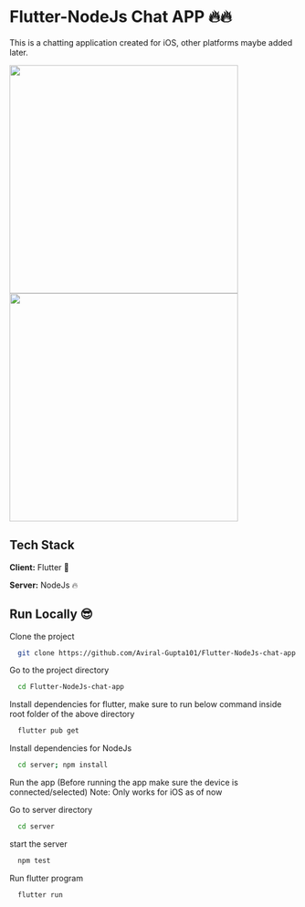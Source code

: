 
# Flutter-NodeJs Chat APP 🔥🔥

This is a chatting application created for iOS, other platforms maybe added later. 


<img src="https://github.com/Aviral-Gupta101/Flutter-NodeJs-chat-app/assets/97655036/ddd4d403-a37e-49dc-8980-7df7586abaff" width="400"/>

<img src="https://github.com/Aviral-Gupta101/Flutter-NodeJs-chat-app/assets/97655036/89b6b17b-0551-4083-85d9-07a8a4dc9d66" width="400"/>


## Tech Stack

**Client:** Flutter 💁

**Server:** NodeJs 🔥



## Run Locally 😎

Clone the project

```bash
  git clone https://github.com/Aviral-Gupta101/Flutter-NodeJs-chat-app.git
```

Go to the project directory

```bash
  cd Flutter-NodeJs-chat-app
```

Install dependencies for flutter, make sure to run below command inside root folder of the above directory

```bash
  flutter pub get
```

Install dependencies for NodeJs
```bash
  cd server; npm install
```

Run the app (Before running the app make sure the device is connected/selected) 
Note: Only works for iOS as of now

Go to server directory
```bash
  cd server
```
start the server
```bash
  npm test
```
Run flutter program
```bash
  flutter run
```
